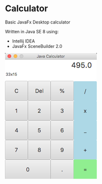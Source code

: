 # Calculator
Basic JavaFx Desktop calculator

Written in Java SE 8 using:

* Intellij IDEA
* JavaFx SceneBuilder 2.0

![Alt text](https://github.com/BalkanBasileus/Calculator/blob/master/Screenshots/Screenshot01.png?raw=true "Optional Title")
